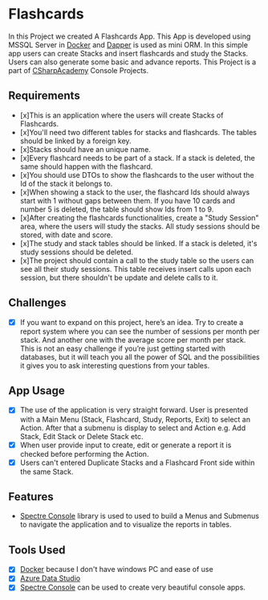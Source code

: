 
# Flashcards

In this Project we created A Flashcards App. This App is developed
using MSSQL Server in [Docker](https://www.docker.com/) and
[Dapper](https://www.learndapper.com/) is
used as mini ORM. In this simple app users can create Stacks and
insert flashcards and study the Stacks. Users can also generate
some basic and advance reports. This Project is a part of
[CSharpAcademy](https://thecsharpacademy.com/) Console Projects.

## Requirements

- [x]This is an application where the users will create Stacks of Flashcards.
- [x]You'll need two different tables for stacks and flashcards. The tables
should be linked by a foreign key.
- [x]Stacks should have an unique name.
- [x]Every flashcard needs to be part of a stack. If a stack is deleted, the
same should happen with the flashcard.
- [x]You should use DTOs to show the flashcards to the user without the Id of
the stack it belongs to.
- [x]When showing a stack to the user, the flashcard Ids should always start
with 1 without gaps between them. If you have 10 cards and number 5 is deleted,
the table should show Ids from 1 to 9.
- [x]After creating the flashcards functionalities, create a "Study Session"
area, where the users will study the stacks. All study sessions should be
stored, with date and score.
- [x]The study and stack tables should be linked. If a stack is deleted,
it's study sessions should be deleted.
- [x]The project should contain a call to the study table so the users
can see all their study sessions. This table receives insert calls upon
each session, but there shouldn't be update and delete calls to it.

## Challenges

- [x] If you want to expand on this project, here’s an idea. Try to create a
report system where you can see the number of sessions per month per stack.
And another one with the average score per month per stack. This is not an
easy challenge if you’re just getting started with databases, but it will
teach you all the power of SQL and the possibilities it gives you to ask
interesting questions from your tables.

## App Usage

- [x] The use of the application is very straight forward. User is presented with
a Main Menu (Stack, Flashcard, Study, Reports, Exit) to select an Action.
After that a submenu is display to select and Action e.g. Add Stack, Edit
Stack or Delete Stack etc.
- [x] When user provide input to create, edit or generate a report
it is checked before performing the Action.
- [x] Users can't entered Duplicate Stacks and a Flashcard Front side
within the same Stack.

## Features

- [Spectre Console](https://spectreconsole.net/) library is used
to used to build a Menus and Submenus to navigate the application and to
visualize the reports in tables.

## Tools Used

- [x] [Docker](https://www.docker.com/) because I don't have
windows PC and ease of use
- [x] [Azure Data Studio](https://azure.microsoft.com/en-us/products/data-studio/)
- [x] [Spectre Console](https://spectreconsole.net/) can be used to create very
beautiful console apps.
